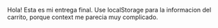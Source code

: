 Hola! Esta es mi entrega final.
Use localStorage para la informacion del carrito, porque context me parecia muy complicado.